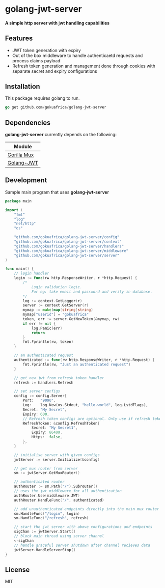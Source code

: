 # golang-jwt-server
#### A simple http server with jwt handling capabilities


## Features

- JWT token generation with expiry
- Out of the box middleware to handle authenticaetd requests and process claims payload
- Refresh token generation and management done through cookies with separate secret and expiry configurations

## Installation

This package requires golang to run.

```go
go get github.com/gokuafrica/golang-jwt-server
```


## Dependencies

**golang-jwt-server** currently depends on the following:

| Module |
| ------ |
| [Gorilla Mux](https://github.com/gorilla/mux) |
| [Golang-JWT](https://github.com/golang-jwt/jwt) |

## Development

Sample main program that uses **golang-jwt-server**

```go
package main

import (
	"fmt"
	"log"
	"net/http"
	"os"

	"github.com/gokuafrica/golang-jwt-server/config"
	"github.com/gokuafrica/golang-jwt-server/context"
	"github.com/gokuafrica/golang-jwt-server/handlers"
	"github.com/gokuafrica/golang-jwt-server/middleware"
	"github.com/gokuafrica/golang-jwt-server/server"
)

func main() {
	// login handler
	login := func(rw http.ResponseWriter, r *http.Request) {
		/*
			Login validation logic. 
            For eg: take email and password and verify in database.
		*/
		log := context.GetLogger(r)
		server := context.GetServer(r)
		mymap := make(map[string]string)
		mymap["userid"] = "gokuafrica"
		token, err := server.GetNewToken(&mymap, rw)
		if err != nil {
			log.Panic(err)
			return
		}
		fmt.Fprintln(rw, token)
	}

	// an authenticated request
	authenticated := func(rw http.ResponseWriter, r *http.Request) {
		fmt.Fprintln(rw, "Just an authenticated request")
	}

	// get new jwt from refresh token handler
	refresh := handlers.Refresh

	// set server configs
	config := config.Server{
		Port:   "9090",
		Log:    log.New(os.Stdout, "hello-world", log.LstdFlags),
		Secret: "My Secret",
		Expiry: 600,
		// Refresh token configs are optional. Only use if refresh token to be used.
		RefreshToken: &config.RefreshToken{
			Secret: "My Secret1",
			Expiry: 86400,
			Https:  false,
		},
	}

	// initialise server with given configs
	jwtServer := server.Initialize(&config)

	// get mux router from server
	sm := jwtServer.GetMuxRouter()

	// authenticated router
	authRouter := sm.Path("/").Subrouter()
	// uses the jwt middleware for all authentication
	authRouter.Use(middleware.JWT)
	authRouter.HandleFunc("/", authenticated)

	// add unauthenticated endpoints directly into the main mux router
	sm.HandleFunc("/login", login)
	sm.HandleFunc("/refresh", refresh)

	// start the jwt server with above configurations and endpoints
	sigChan := jwtServer.Start()
	// block main thread using server channel
	<-sigChan
	// handle graceful server shutdown after channel recieves data
	jwtServer.HandleServerStop()
}
```

## License

MIT